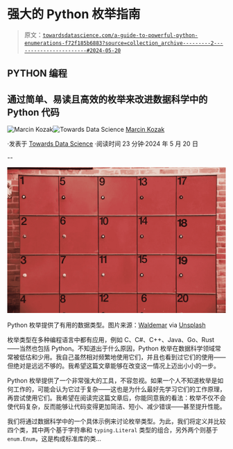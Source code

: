 # 强大的 Python 枚举指南

> 原文：[`towardsdatascience.com/a-guide-to-powerful-python-enumerations-f72f185b6883?source=collection_archive---------2-----------------------#2024-05-20`](https://towardsdatascience.com/a-guide-to-powerful-python-enumerations-f72f185b6883?source=collection_archive---------2-----------------------#2024-05-20)

## PYTHON 编程

## 通过简单、易读且高效的枚举来改进数据科学中的 Python 代码

[](https://medium.com/@nyggus?source=post_page---byline--f72f185b6883--------------------------------)![Marcin Kozak](https://medium.com/@nyggus?source=post_page---byline--f72f185b6883--------------------------------)[](https://towardsdatascience.com/?source=post_page---byline--f72f185b6883--------------------------------)![Towards Data Science](https://towardsdatascience.com/?source=post_page---byline--f72f185b6883--------------------------------) [Marcin Kozak](https://medium.com/@nyggus?source=post_page---byline--f72f185b6883--------------------------------)

·发表于 [Towards Data Science](https://towardsdatascience.com/?source=post_page---byline--f72f185b6883--------------------------------) ·阅读时间 23 分钟·2024 年 5 月 20 日

--

![](img/7a7c2ad5c5e03ba5cf64f32629c38a70.png)

Python 枚举提供了有用的数据类型。图片来源：[Waldemar](https://unsplash.com/@waldemarbrandt67w?utm_source=medium&utm_medium=referral) via [Unsplash](https://unsplash.com/?utm_source=medium&utm_medium=referral)

枚举类型在多种编程语言中都有应用，例如 C、C#、C++、Java、Go、Rust——当然也包括 Python。不知道出于什么原因，Python 枚举在数据科学领域常常被低估和少用。我自己虽然相对频繁地使用它们，并且也看到过它们的使用——但绝对是远远不够的。我希望这篇文章能够在改变这一情况上迈出小小的一步。

Python 枚举提供了一个非常强大的工具，不容忽视。如果一个人不知道枚举是如何工作的，可能会认为它过于复杂——这也是为什么最好先学习它们的工作原理，再尝试使用它们。我希望在阅读完这篇文章后，你能同意我的看法：枚举不仅不会使代码复杂，反而能够让代码变得更加简洁、短小、减少错误——甚至提升性能。

我们将通过数据科学中的一个具体示例来讨论枚举类型。为此，我们将定义并比较四个类，其中两个基于字符串和 `typing.Literal` 类型的组合，另外两个则基于 `enum.Enum`，这是构成标准库的类…
